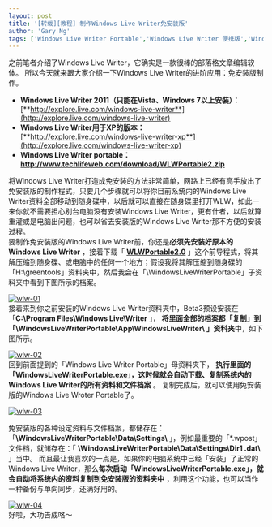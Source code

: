 ```yaml
---
layout: post
title: '[转载][教程] 制作Windows Live Writer免安装版'
author: 'Gary Ng'
tags: ['Windows Live Writer Portable','Windows Live Writer 便携版','Windows Live Writer免安装版','教程','转载']
---
```


之前笔者介绍了Windows Live
Writer，它确实是一款很棒的部落格文章编辑软体。
所以今天就来跟大家介绍一下Windows Live
Writer的进阶应用：免安装版制作。  

-   **Windows Live Writer 2011（只能在Vista、Windows
    7以上安裝）：**[**http://explore.live.com/windows-live-writer**](http://explore.live.com/windows-live-writer)
-   **Windows Live
    Writer用于XP的版本：**[**http://explore.live.com/windows-live-writer-xp**](http://explore.live.com/windows-live-writer-xp)
-   **Windows Live Writer
    portable：<http://www.techlifeweb.com/download/WLWPortable2.zip>**

将Windows Live
Writer打造成免安装的方法非常简单，网路上已经有高手放出了免安装版的制作程式，只要几个步骤就可以将你目前系统内的Windows
Live
Writer资料全部移动到随身碟中，以后就可以直接在随身碟里打开WLW，如此一来你就不需要担心别台电脑没有安装Windows
Live
Writer，更有什者，以后就算重灌或是电脑出问题，也可以省去安装版的Windows
Live Writer那不方便的安装过程。  
 要制作免安装版的Windows Live
Writer前，你还是**必须先安装好原本的Windows Live Writer** ，接着下载「
[**WLWPortable2.0**](http://www.techlifeweb.com/download/WLWPortable2.zip)
」这个前导程式，将其解压缩到随身碟、或电脑中的任何一个地方；假设我将其解压缩到随身碟的「H:\\greentools」资料夹中，然后我会在「\\WindowsLiveWriterPortable」子资料夹中看到下图所示的档案。  

[![wlw-01](http://lh4.google.com/esorhjy/RvHJTESqd3I/AAAAAAAABSU/Wyk6X6amT0c/wlw-01_thumb%5B1%5D.png)](http://lh6.google.com/esorhjy/RvHJSkSqd2I/AAAAAAAABSM/zcEJL4qdNuI/wlw-01%5B3%5D.png)  
 接着来到你之前安装的Windows Live
Writer资料夹中，Beta3预设安装在「**C:\\Program Files\\Windows
Live\\Writer** 」，
**将里面全部的档案都「复制」到「\\WindowsLiveWriterPortable\\App\\WindowsLiveWriter\\
」资料夹**中，如下图所示。  

[![wlw-02](http://lh5.google.com/esorhjy/RvHJUUSqd5I/AAAAAAAABSk/Qyl-JW2ohDo/wlw-02_thumb%5B2%5D.png)](http://lh3.google.com/esorhjy/RvHJT0Sqd4I/AAAAAAAABSc/WsSCEeUFJ5U/wlw-02%5B4%5D.png)  
 回到前面提到的「Windows Live Writer Portable」母资料夹下，
**执行里面的「WindowsLiveWriterPortable.exe」，**这时候就**会自动下载、复制系统内的Windows
Live Writer的所有资料和文件档案** 。
复制完成后，就可以使用免安装版的Windows Live Wroter Portable了。  

[![wlw-03](http://lh6.google.com/esorhjy/RvHJVkSqd7I/AAAAAAAABS0/sMv5th3NIo4/wlw-03_thumb%5B2%5D.png)](http://lh4.google.com/esorhjy/RvHJVESqd6I/AAAAAAAABSs/gaxJtP4JPqU/wlw-03%5B4%5D.png)  

免安装版的各种设定资料与文件档案，都储存在：「**\\WindowsLiveWriterPortable\\Data\\Settings\\**
」，例如最重要的「\*.wpost」文件档，就储存在：「
**\\WindowsLiveWriterPortable\\Data\\Settings\\Dir1 .dat\\** 」当中。
而且最让我喜欢的一点是，如果你的电脑系统中已经「安装」了正常的Windows
Live
Writer，那么**每次启动「WindowsLiveWriterPortable.exe」，就会自动将系统内的资料复制到免安装版的资料夹中**
，利用这个功能，也可以当作一种备份与单向同步，还满好用的。  

[![wlw-04](http://lh3.google.com/esorhjy/RvHJW0Sqd9I/AAAAAAAABTE/EKwbCWP58Fg/wlw-04_thumb%5B3%5D.png)](http://lh5.google.com/esorhjy/RvHJWUSqd8I/AAAAAAAABS8/OilCo4ZKrZs/wlw-04%5B5%5D.png)  
 好啦，大功告成咯～


